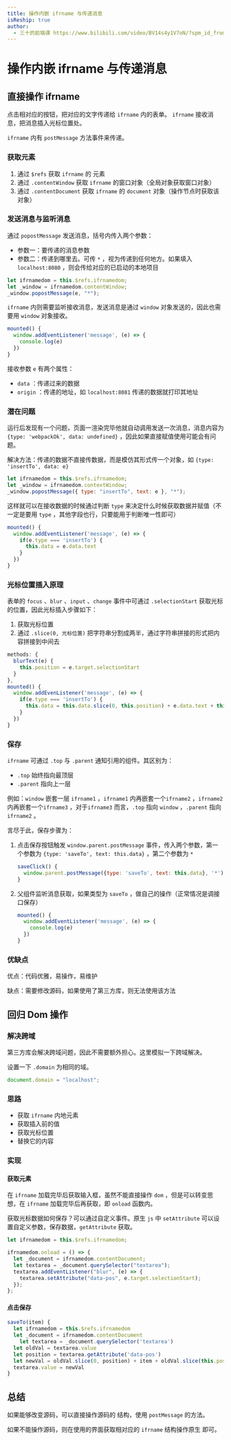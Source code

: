 ```yaml
---
title: 操作内嵌 ifrname 与传递消息
isReship: true
author:
  - 三十的前端课 https://www.bilibili.com/video/BV14s4y1V7oN/?spm_id_from=333.1387.upload.video_card.click
---
```


# 操作内嵌 ifrname 与传递消息

## 直接操作 ifrname

点击相对应的按钮，把对应的文字传递给 `ifrname` 内的表单。 `ifrname` 接收消息，把消息插入光标位置处。

`ifrname` 内有 `postMessage` 方法事件来传递。

### 获取元素

1. 通过 `$refs` 获取 `ifrname` 的 <SPW text="DOM" /> 元素
2. 通过 `.contentWindow` 获取 `ifrname` 的窗口对象（全局对象获取窗口对象）
3. 通过 `.contentDocument` 获取 `ifrname` 的 `document` 对象（操作节点时获取该对象）

### 发送消息与监听消息

通过 `popostMessage` 发送消息，括号内传入两个参数：

- 参数一：要传递的消息参数
- 参数二：传递到哪里去。可传 `*` ，视为传递到任何地方。如果填入 `localhost:8080` ，则会传给对应的已启动的本地项目

```js
let ifrnamedom = this.$refs.ifrnamedom;
let _window = ifrnamedom.contentWindow;
_window.popostMessage(e, "*");
```

`ifrname` 内则需要监听接收消息，发送消息是通过 `window` 对象发送的，因此也需要用 `window` 对象接收。

```js
mounted() {
  window.addEventListener('message', (e) => {
    console.log(e)
  })
}
```

接收参数 `e` 有两个属性：

- `data` ：传递过来的数据
- `origin` ：传递的地址，如 `localhost:8081` 传递的数据就打印其地址

### 潜在问题

运行后发现有一个问题，页面一渲染完毕他就自动调用发送一次消息，消息内容为 `{type: 'webpackOk', data: undefined}` ，因此如果直接赋值使用可能会有问题。

解决方法：传递的数据不直接传数据，而是模仿其形式传一个对象，如 `{type: 'insertTo', data: e}`

```js
let ifrnamedom = this.$refs.ifrnamedom;
let _window = ifrnamedom.contextWindow;
_window.popostMessage({ type: "insertTo", text: e }, "*");
```

这样就可以在接收数据的时候通过判断 `type` 来决定什么时候获取数据并赋值（不一定是要用 `type` ，其他字段也行，只要能用于判断唯一性即可）

```js
mounted() {
  window.addEventListener('message', (e) => {
    if(e.type === 'insertTo') {
      this.data = e.data.text
    }
  })
}
```

### 光标位置插入原理

表单的 `focus` 、`blur` 、`input` 、`change` 事件中可通过 `.selectionStart` 获取光标的位置，因此光标插入步骤如下：

1. 获取光标位置
2. 通过 `.slice(0, 光标位置)` 把字符串分割成两半，通过字符串拼接的形式把内容拼接到中间去

```js
methods: {
  blurText(e) {
    this.position = e.target.selectionStart
  }
},
mounted() {
  window.addEvenListener('message', (e) => {
    if(e.type === 'insertTo') {
      this.data = this.data.slice(0, this.position) + e.data.text + this.data.slice(this.position)
    }
  })
}
```

### 保存

`ifrname` 可通过 `.top` 与 `.parent` 通知引用的组件。其区别为：

- `.top` 始终指向最顶层
- `.parent` 指向上一层

例如：`window` 嵌套一层 `ifrname1` ，`ifrname1` 内再嵌套一个`ifrname2` ，`ifrname2` 内再嵌套一个`ifrname3` ，对于`ifrname3` 而言，`.top` 指向 `window` ，`.parent` 指向`ifrname2` 。

言尽于此，保存步骤为：

1. 点击保存按钮触发 `window.parent.postMessage` 事件，传入两个参数，第一个参数为 `{type: 'saveTo', text: this.data}` ，第二个参数为 `*`

   ```js
   saveClick() {
     window.parent.postMessage({type: 'saveTo', text: this.data}, '*')
   }
   ```

2. 父组件监听消息获取，如果类型为 `saveTo` ，做自己的操作（正常情况是调接口保存）

   ```js
   mounted() {
     window.addEventListener('message', (e) => {
       console.log(e)
     })
   }
   ```

### 优缺点

优点：代码优雅，易操作，易维护

缺点：需要修改源码，如果使用了第三方库，则无法使用该方法

## 回归 Dom 操作

### 解决跨域

第三方库会解决跨域问题，因此不需要额外担心。这里模拟一下跨域解决。

设置一下 `.domain` 为相同的域。

```js
document.domain = "localhost";
```

### 思路

- 获取 `ifrname` 内地元素
- 获取插入前的值
- 获取光标位置
- 替换它的内容

### 实现

#### 获取元素

在 `ifrname` 加载完毕后获取输入框，虽然不能直接操作 `dom` ，但是可以转变思想，在 `ifrname` 加载完毕后再获取，即 `onload` 函数内。

获取光标数据如何保存？可以通过自定义事件。原生 `js` 中 `setAttribute` 可以设置自定义参数，保存数据，`getAttribute` 获取。

```js
let ifrnamedom = this.$refs.ifrnamedom;

ifrnamedom.onload = () => {
  let _document = ifrnamedom.contentDocument;
  let textarea = _document.querySelector("textarea");
  textarea.addEventListener("blur", (e) => {
    textarea.setAttribute("data-pos", e.target.selectionStart);
  });
};
```

#### 点击保存

```js
saveTo(item) {
  let ifrnamedom = this.$refs.ifrnamedom
  let _document = ifrnamedom.contentDocument
	let textarea = _document.querySelector('textarea')
  let oldVal = textarea.value
  let position = textarea.getAttribute('data-pos')
  let newVal = oldVal.slice(0, position) + item + oldVal.slice(this.position)
  textarea.value = newVal
}
```

## 总结

如果能够改变源码，可以直接操作源码的 <SPW text="DOM" /> 结构，使用 `postMessage` 的方法。

如果不能操作源码，则在使用的界面获取相对应的 `ifrname` 结构操作原生 <SPW text="DOM" /> 即可。
